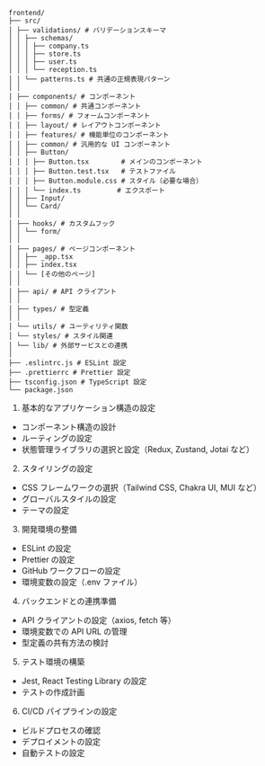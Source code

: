 ```
frontend/
├── src/
│ ├── validations/ # バリデーションスキーマ
│ │ ├── schemas/
│ │ │ ├── company.ts
│ │ │ ├── store.ts
│ │ │ ├── user.ts
│ │ │ └── reception.ts
│ │ └── patterns.ts # 共通の正規表現パターン
│ │
│ ├── components/ # コンポーネント
│ │ ├── common/ # 共通コンポーネント
│ │ ├── forms/ # フォームコンポーネント
│ │ ├── layout/ # レイアウトコンポーネント
│ │ ├── features/ # 機能単位のコンポーネント
│ │ ├── common/ # 汎用的な UI コンポーネント
│ │ ├── Button/
│ │ │ ├── Button.tsx        # メインのコンポーネント
│ │ │ ├── Button.test.tsx   # テストファイル
│ │ │ ├── Button.module.css # スタイル（必要な場合）
│ │ │ └── index.ts         # エクスポート
│ │ ├── Input/
│ │ └── Card/
│ │
│ ├── hooks/ # カスタムフック
│ │ └── form/
│ │
│ ├── pages/ # ページコンポーネント
│ │ ├── _app.tsx
│ │ ├── index.tsx
│ │ └── [その他のページ]
│ │
│ ├── api/ # API クライアント
│ │
│ ├── types/ # 型定義
│ │
│ └── utils/ # ユーティリティ関数
│ └── styles/ # スタイル関連
│ └── lib/ # 外部サービスとの連携
│
├── .eslintrc.js # ESLint 設定
├── .prettierrc # Prettier 設定
├── tsconfig.json # TypeScript 設定
└── package.json

```

1. 基本的なアプリケーション構造の設定

- コンポーネント構造の設計
- ルーティングの設定
- 状態管理ライブラリの選択と設定（Redux, Zustand, Jotai など）

2. スタイリングの設定

- CSS フレームワークの選択（Tailwind CSS, Chakra UI, MUI など）
- グローバルスタイルの設定
- テーマの設定

3. 開発環境の整備

- ESLint の設定
- Prettier の設定
- GitHub ワークフローの設定
- 環境変数の設定（.env ファイル）

4. バックエンドとの連携準備

- API クライアントの設定（axios, fetch 等）
- 環境変数での API URL の管理
- 型定義の共有方法の検討

5. テスト環境の構築

- Jest, React Testing Library の設定
- テストの作成計画

6. CI/CD パイプラインの設定

- ビルドプロセスの確認
- デプロイメントの設定
- 自動テストの設定
